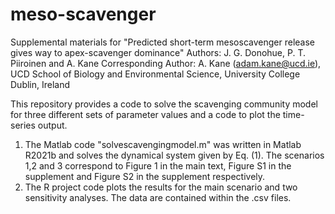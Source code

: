 # meso-scavenger

Supplemental materials for "Predicted short-term mesoscavenger release gives way to apex-scavenger dominance"
Authors: J. G. Donohue, P. T. Piiroinen and A. Kane 
Corresponding Author: A. Kane (adam.kane@ucd.ie), UCD School of Biology and Environmental Science, University College Dublin, Ireland

This repository provides a code to solve the scavenging community model for three different sets of parameter values and a code to plot the time-series output.

1. The Matlab code "solvescavengingmodel.m" was written in Matlab R2021b and solves the dynamical system given by Eq. (1). The scenarios 1,2 and 3 correspond to Figure 1 in the main text, Figure S1 in the supplement and Figure S2 in the supplement respectively.
2. The R project code plots the results for the main scenario and two sensitivity analyses. The data are contained within the .csv files. 
